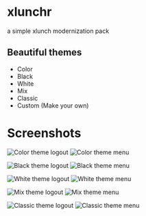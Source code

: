 # xlunchr
a simple xlunch modernization pack


## Beautiful themes
- Color
- Black
- White
- Mix
- Classic
- Custom (Make your own)

# Screenshots
![Color theme logout](https://raw.githubusercontent.com/saymoncoppi/xlunchr/master/base/docs/screenshots/xlunchr-color-logout.png "Color theme logout")
![Color theme menu](https://raw.githubusercontent.com/saymoncoppi/xlunchr/master/base/docs/screenshots/xlunchr-color-menu.png "Color theme menu")

![Black theme logout](https://raw.githubusercontent.com/saymoncoppi/xlunchr/master/base/docs/screenshots/xlunchr-black-logout.png "Black theme logout")
![Black theme menu](https://raw.githubusercontent.com/saymoncoppi/xlunchr/master/base/docs/screenshots/xlunchr-black-menu.png "Black theme menu")

![White theme logout](https://raw.githubusercontent.com/saymoncoppi/xlunchr/master/base/docs/screenshots/xlunchr-white-logout.png "White theme logout")
![White theme menu](https://raw.githubusercontent.com/saymoncoppi/xlunchr/master/base/docs/screenshots/xlunchr-white-menu.png "White theme menu")

![Mix theme logout](https://raw.githubusercontent.com/saymoncoppi/xlunchr/master/base/docs/screenshots/xlunchr-white-logout.png "Mix theme logout")
![Mix theme menu](https://raw.githubusercontent.com/saymoncoppi/xlunchr/master/base/docs/screenshots/xlunchr-white-menu.png "Mix theme menu")

![Classic theme logout](https://raw.githubusercontent.com/saymoncoppi/xlunchr/master/base/docs/screenshots/xlunchr-white-logout.png "Classic theme logout")
![Classic theme menu](https://raw.githubusercontent.com/saymoncoppi/xlunchr/master/base/docs/screenshots/xlunchr-white-menu.png "Classic theme menu")
